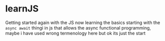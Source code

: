 # learnJS

Getting started again with the JS now learning the basics starting with the ``async await`` thingi in js that allows the async functional programming, maybe i have used wrong termenology here but ok its just the start
